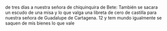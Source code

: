 de tres días a nuestra señora de chiquinquira de Bete: 
También se sacara un escudo de una misa y lo que valga una libreta de cero de castilla para nuestra señora de Guadalupe de Cartagena. 
12 y tem mundo igualmente se saquen de mis bienes lo que vale